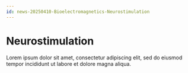 ```yaml
---
id: news-20250410-Bioelectromagnetics-Neurostimulation
---
```

# Neurostimulation

Lorem ipsum dolor sit amet, consectetur adipiscing elit, sed do eiusmod tempor incididunt ut labore et dolore magna aliqua. 

